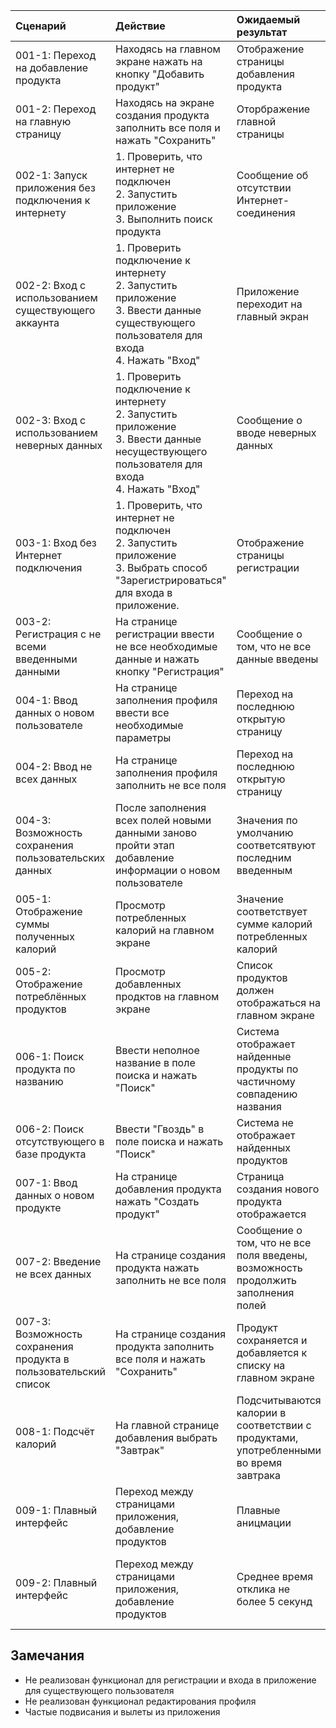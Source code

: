 |Cценарий|Действие|Ожидаемый результат|Фактический результат| Оценка|
|:---|:---|:---|:---|:---|
|001-1: Переход на добавление продукта|Находясь на главном экране нажать на кнопку "Добавить продукт"|Отображение страницы добавления продукта|Переход выполнен, страница открылась|Тест пройден|
|001-2: Переход на главную страницу|Находясь на экране создания продукта заполнить все поля и нажать "Сохранить"|Оторбражение главной страницы|Страница открылась|Тест пройден|
|002-1: Запуск приложения без подключения к интернету|1. Проверить, что интернет не подключен <br /> 2. Запустить приложение <br /> 3. Выполнить поиск продукта|Сообщение об отсутствии Интернет-соединения|Страница отстутвует|Тест не пройден|
|002-2: Вход с использованием существующего аккаунта|1. Проверить подключение к интернету <br /> 2. Запустить приложение <br /> 3. Ввести данные существующего пользователя для входа <br /> 4. Нажать "Вход"|Приложение переходит на главный экран|Страница отсутсвует|Тест не пройден|
|002-3: Вход с использованием неверных данных|1. Проверить подключение к интернету <br /> 2. Запустить приложение <br /> 3. Ввести данные несуществующего пользователя для входа <br /> 4. Нажать "Вход"|Сообщение о вводе неверных данных|Сообщение отстутсвует|Тест не пройден|
|003-1: Вход без Интернет подключения|1. Проверить, что интернет не подключен <br /> 2. Запустить приложение <br /> 3. Выбрать способ "Зарегистрироваться" для входа в приложение.|Отображение страницы регистрации|Страница отстутвует|Тест не пройден|
|003-2: Регистрация с не всеми введенными данными|На странице регистрации ввести не все необходимые данные и нажать кнопку "Регистрация"|Сообщение о том, что не все данные введены|Сообщение отстутвует|Тест не пройден|
|004-1: Ввод данных о новом пользователе|На странице заполнения профиля ввести все необходимые параметры|Переход на последнюю открытую страницу|Страница отображается|Тест пройден|
|004-2: Ввод не всех данных|На странице заполнения профиля заполнить не все поля|Переход на последнюю открытую страницу|Страница не отображается|Тест не пройден|
|004-3: Возможность сохранения пользовательских данных|После заполнения всех полей новыми данными заново пройти этап добавление информации о новом пользователе|Значения по умолчанию соответсятвуют последним введенным|Значения не соответсвуют|Тест не пройден|
|005-1: Отображение суммы полученных калорий|Просмотр потребленных калорий на главном экране|Значение соответствует сумме калорий потребленных калорий|Значение соответствует|Тест пройден|
|005-2: Отображение потреблённых продуктов|Просмотр добавленных продктов на главном экране|Список продуктов должен отображаться на главном экране|Продукты отображаются|Тест пройден|
|006-1: Поиск продукта по названию|Ввести неполное название в поле поиска и нажать "Поиск"|Система отображает найденные продукты по частичному совпадению названия|Продукты не отображаются|Тест не пройден|
|006-2: Поиск отсутствующего в базе продукта|Ввести "Гвоздь" в поле поиска и нажать "Поиск"|Система не отображает найденных продуктов|Продукты не отображаются|Тест пройден|
|007-1: Ввод данных о новом продукте|На странице добавления продукта нажать "Создать продукт"|Страница создания нового продукта отображается|Страница отображается|Тест пройден|
|007-2: Введение не всех данных|На странице создания продукта нажать заполнить не все поля|Сообщение о том, что не все поля введены, возможность продолжить заполнения полей|Сообщение отображается, можно продолжать заполнять поля|Тест пройден|
|007-3: Возможность сохранения продукта в пользовательский список|На странице создания продукта заполнить все поля и нажать "Сохранить"|Продукт сохраняется и добавляется к списку на главном экране|Продукт сохраняется, но добавить его можно только через поиск|Тест не пройден|
|008-1: Подсчёт калорий|На главной странице добавления выбрать "Завтрак"|Подсчитываются калории в соответствии с продуктами, употребленными во время завтрака|Калории подсчитываются верно|Тест пройден|
|009-1: Плавный интерфейс|Переход между страницами приложения, добавление продуктов|Плавные аницмации|Анимации достаточно резкие|Тест не пройден|
|009-2: Плавный интерфейс|Переход между страницами приложения, добавление продуктов|Среднее время отклика не более 5 секунд|Подвисание приложения более чем на 10 сек с дальнейшим его закрытием|Тест не пройден|


## Замечания
* Не реализован функционал для регистрации и входа в приложение для существующего пользователя
* Не реализован функционал редактирования профиля
* Частые подвисания и вылеты из приложения